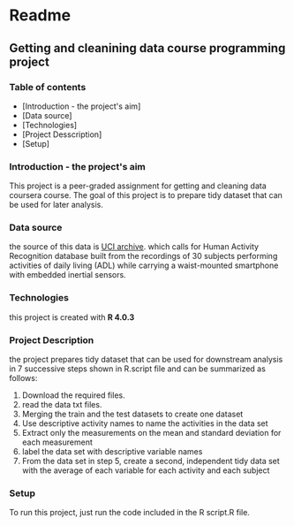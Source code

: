 # Readme 
## **Getting and cleanining data course programming project** 

### **Table of contents**
* [Introduction - the project's aim]
* [Data source]
* [Technologies]
* [Project Desscription]
* [Setup]

### **Introduction - the project's aim**
This project is a peer-graded assignment for getting and cleaning data coursera course.
The goal of this project is to prepare tidy dataset that can be used for later analysis.

### **Data source**
the source of this data is [UCI archive](http://archive.ics.uci.edu/ml/datasets/Human+Activity+Recognition+Using+Smartphones).
which calls for Human Activity Recognition database built from the recordings of 30 subjects performing activities of daily living (ADL) while carrying a waist-mounted smartphone with embedded inertial sensors.

### **Technologies**
this project is created with **R 4.0.3**

### **Project Description**
the project prepares tidy dataset that can be used for downstream analysis in 7 successive steps shown in R.script file and can be summarized as follows: 

1. Download the required files.
2. read the data txt files.
3. Merging the train and the test datasets to create one dataset
4. Use descriptive activity names to name the activities in the data set
5. Extract only the measurements on the mean
and standard deviation for each measurement
6. label the data set with descriptive variable names
7. From the data set in step 5, create a second,
independent tidy data set with the average of each variable for each activity and each subject

### **Setup**
To run this project, just run the code included in the R script.R file.

